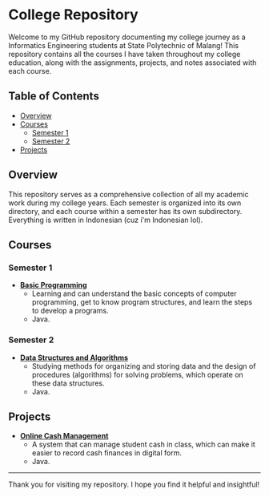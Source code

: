 # College Repository

Welcome to my GitHub repository documenting my college journey as a Informatics Engineering students at State Polytechnic of Malang! This repository contains all the courses I have taken throughout my college education, along with the assignments, projects, and notes associated with each course.

## Table of Contents

- [Overview](#overview)
- [Courses](#courses)
  - [Semester 1](#semester-1)
  - [Semester 2](#semester-2)
- [Projects](#projects)

## Overview

This repository serves as a comprehensive collection of all my academic work during my college years. Each semester is organized into its own directory, and each course within a semester has its own subdirectory. Everything is written in Indonesian (cuz i'm Indonesian lol).

## Courses

### Semester 1

- **[Basic Programming](daspro-smt1)**
  - Learning and can understand the basic concepts of computer programming, get to know program structures, and learn the steps to develop a programs.
  - Java.

### Semester 2

- **[Data Structures and Algorithms](asd-smt2)**
  - Studying methods for organizing and storing data and the design of procedures (algorithms) for solving problems, which operate on these data structures.
  - Java.

## Projects

- **[Online Cash Management](https://github.com/riotrip/kas-online-java)**
  - A system that can manage student cash in class, which can make it easier to record cash finances in digital form.
  - Java.

---

Thank you for visiting my repository. I hope you find it helpful and insightful!
